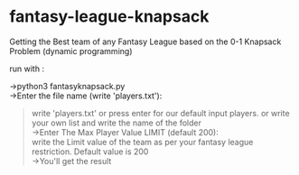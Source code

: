 # fantasy-league-knapsack
Getting the Best team of any Fantasy League based on the 0-1 Knapsack Problem (dynamic programming)

run with :

  ->python3 fantasyknapsack.py<br>
  ->Enter the file name (write 'players.txt'):<br>
  >write 'players.txt' or press enter for our default input players. or write your own list and write the name of the folder<br>
  ->Enter The Max Player Value LIMIT (default 200): <br>
  >write the Limit value of the team as per your fantasy league restriction. Default value is 200<br>
  ->You'll get the result
